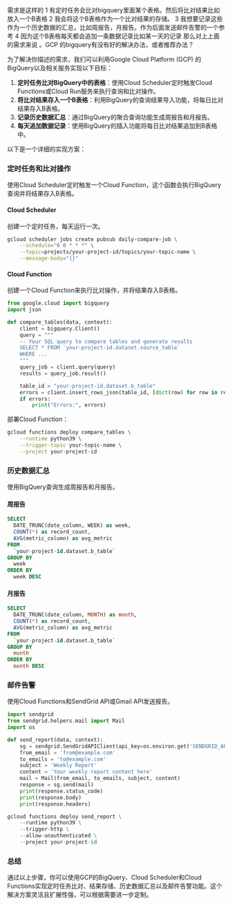 需求是这样的
1 有定时任务会比对bigquery里面某个表格。然后将比对结果比如放入一个B表格
2 我会将这个B表格作为一个比对结果的存储。
3 我想要记录这些作为一个历史数据的汇总，比如周报告，月报告。作为后面发送邮件告警的一个参考
4 因为这个B表格每天都会追加一条数据记录比如某一天的记录
那么对上上面的需求来说 。GCP 的bigquery有没有好的解决办法，或者推荐办法？


为了解决你描述的需求，我们可以利用Google Cloud Platform (GCP) 的BigQuery以及相关服务实现以下目标：

1. **定时任务比对BigQuery中的表格**：使用Cloud Scheduler定时触发Cloud Functions或Cloud Run服务来执行查询和比对操作。
2. **将比对结果存入一个B表格**：利用BigQuery的查询结果导入功能，将每日比对结果存入B表格。
3. **记录历史数据汇总**：通过BigQuery的聚合查询功能生成周报告和月报告。
4. **每天追加数据记录**：使用BigQuery的插入功能将每日比对结果追加到B表格中。

以下是一个详细的实现方案：

### 定时任务和比对操作

使用Cloud Scheduler定时触发一个Cloud Function，这个函数会执行BigQuery查询并将结果存入B表格。

#### Cloud Scheduler

创建一个定时任务，每天运行一次。

```bash
gcloud scheduler jobs create pubsub daily-compare-job \
    --schedule="0 0 * * *" \
    --topic=projects/your-project-id/topics/your-topic-name \
    --message-body="{}"
```

#### Cloud Function

创建一个Cloud Function来执行比对操作，并将结果存入B表格。

```python
from google.cloud import bigquery
import json

def compare_tables(data, context):
    client = bigquery.Client()
    query = """
    -- Your SQL query to compare tables and generate results
    SELECT * FROM `your-project-id.dataset.source_table`
    WHERE ...
    """
    query_job = client.query(query)
    results = query_job.result()

    table_id = "your-project-id.dataset.b_table"
    errors = client.insert_rows_json(table_id, [dict(row) for row in results])
    if errors:
        print("Errors:", errors)

```

部署Cloud Function：

```bash
gcloud functions deploy compare_tables \
    --runtime python39 \
    --trigger-topic your-topic-name \
    --project your-project-id
```

### 历史数据汇总

使用BigQuery查询生成周报告和月报告。

#### 周报告

```sql
SELECT
  DATE_TRUNC(date_column, WEEK) as week,
  COUNT(*) as record_count,
  AVG(metric_column) as avg_metric
FROM
  `your-project-id.dataset.b_table`
GROUP BY
  week
ORDER BY
  week DESC
```

#### 月报告

```sql
SELECT
  DATE_TRUNC(date_column, MONTH) as month,
  COUNT(*) as record_count,
  AVG(metric_column) as avg_metric
FROM
  `your-project-id.dataset.b_table`
GROUP BY
  month
ORDER BY
  month DESC
```

### 邮件告警

使用Cloud Functions和SendGrid API或Gmail API发送报告。

```python
import sendgrid
from sendgrid.helpers.mail import Mail
import os

def send_report(data, context):
    sg = sendgrid.SendGridAPIClient(api_key=os.environ.get('SENDGRID_API_KEY'))
    from_email = 'from@example.com'
    to_emails = 'to@example.com'
    subject = 'Weekly Report'
    content = 'Your weekly report content here'
    mail = Mail(from_email, to_emails, subject, content)
    response = sg.send(mail)
    print(response.status_code)
    print(response.body)
    print(response.headers)

gcloud functions deploy send_report \
    --runtime python39 \
    --trigger-http \
    --allow-unauthenticated \
    --project your-project-id
```

### 总结

通过以上步骤，你可以使用GCP的BigQuery、Cloud Scheduler和Cloud Functions实现定时任务比对、结果存储、历史数据汇总以及邮件告警功能。这个解决方案灵活且扩展性强，可以根据需要进一步定制。


